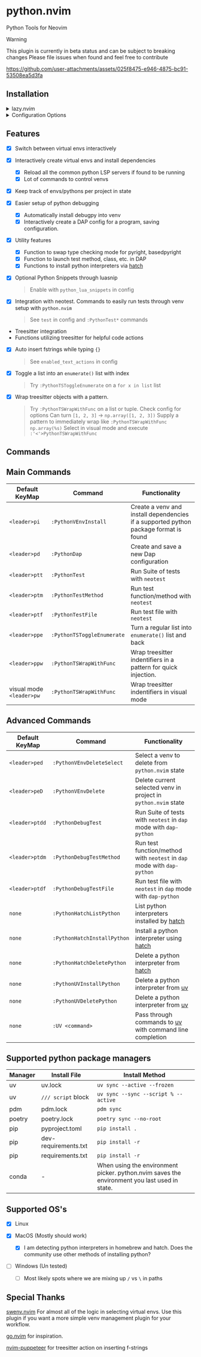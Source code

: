 # python.nvim

Python Tools for Neovim

> [!WARNING]
> This plugin is currently in beta status and can be subject to breaking changes
> Please file issues when found and feel free to contribute

https://github.com/user-attachments/assets/025f8475-e946-4875-bc91-53508ea5d3fa

## Installation

<details>
<summary>lazy.nvim</summary>

**Example Config**

```lua
return {
  ---@module 'python'
  {
    "joshzcold/python.nvim",
    ---@type python.Config
    opts = { ---@diagnostic disable-line: missing-fields`
    }
  }
}
```

**Include Snippets** by enabling `python_lua_snippets` and adding LuaSnip as a dependency

```lua
return {
  ---@module 'python'
  {
    "joshzcold/python.nvim",
    ---@type python.Config
    opts = { ---@diagnostic disable-line: missing-fields`
        python_lua_snippets = true
    },
  }
}
```

</details>

<details>
<summary>Configuration Options</summary>

```lua
return {
  ---@module 'python'
  {
    "joshzcold/python.nvim",
    ---@type python.Config
    opts = {
        -- Should return a list of tables with a `name` and a `path` entry each.
        -- Gets the argument `venvs_path` set below.
        -- By default just lists the entries in `venvs_path`.
        ---@return VEnv[]
        get_venvs = function(venvs_path)
            return require('python.venv').get_venvs(venvs_path)
        end,
        -- Path for venvs picker
        venvs_path = vim.fn.expand('~/.virtualenvs'),
        -- Something to do after setting an environment
        post_set_venv = nil,
        -- base path for creating new venvs
        auto_create_venv_path = function(parent_dir)
            return vim.fs.joinpath(parent_dir, '.venv')
        end,
        -- Patterns for autocmd LspAttach that trigger the auto venv logic
        -- Add onto this list if you depend on venvs for other file types
        -- like .yaml, .yml for ansible
        auto_venv_lsp_attach_patterns = { "*.py" },

        -- Filetypes to activate commands for python.nvim
        command_setup_filetypes = { "python" },

        -- Load python.nvim python snippets
        python_lua_snippets = false,

        -- List of text actions to take on InsertLeave, TextChanged
        -- Put in empty table or nil to disable
        enabled_text_actions = {
            "f-strings" -- When inserting {}, put in an f-string
        },
        -- options with treesitter
        treesitter = {
            functions = {
            -- Wrap treesitter identifier under cursor using substitute_options
                wrapper = {
                    -- Substitute options for PythonTSWrapWithFunc
                    substitute_options = {
                    "np.array(%s)",
                    },
                    -- Look for tree-sitter types to wrap
                    find_types = {
                    "tuple", "string", "true", "false", "list", "call", "parenthesized_expression"
                    }
                }
            }
        },
        -- Adjust when enabled_text_actions is triggered
        enabled_text_actions_autocmd_events = { "InsertLeave" },

        -- Load python keymaps. Everything starting with <leader>p...
        keymaps = {
            -- following nvim_set_keymap() mode, lhs, rhs, opts
            mappings = {
                ['<leader>pv'] = { "n", "<cmd>PythonVEnvPick<cr>", { desc = "python.nvim: pick venv" } },
                ['<leader>pi'] = { "n", "<cmd>PythonVEnvInstall<cr>", { desc = "python.nvim: python venv install" } },
                ['<leader>pd'] = { "n", "<cmd>PythonDap<cr>", { desc = "python.nvim: python run debug program" } },

                -- Test Actions
                ['<leader>ptt'] = { "n", "<cmd>PythonTest<cr>", { desc = "python.nvim: python run test suite" } },
                ['<leader>ptm'] = { "n", "<cmd>PythonTestMethod<cr>", { desc = "python.nvim: python run test method" } },
                ['<leader>ptf'] = { "n", "<cmd>PythonTestFile<cr>", { desc = "python.nvim: python run test file" } },
                ['<leader>ptdd'] = { "n", "<cmd>PythonDebugTest<cr>", { desc = "python.nvim: run test suite in debug mode." } },
                ['<leader>ptdm'] = { "n", "<cmd>PythonDebugTestMethod<cr>", { desc = "python.nvim: run test method in debug mode." } },
                ['<leader>ptdf'] = { "n", "<cmd>PythonDebugTestFile<cr>", { desc = "python.nvim: run test file in debug mode." } },

                -- VEnv Actions
                ['<leader>ped'] = { "n", "<cmd>PythonVEnvDeleteSelect<cr>", { desc = "python.nvim: select and delete a known venv." } },
                ['<leader>peD'] = { "n", "<cmd>PythonVEnvDelete<cr>", { desc = "python.nvim: delete current venv set." } },

                -- Language Actions
                ['<leader>ppe'] = { "n", "<cmd>PythonTSToggleEnumerate<cr>", { desc = "python.nvim: turn list into enumerate" } },
                ['<leader>ppw'] = { "n", "<cmd>PythonTSWrapWithFunc<cr>", { desc = "python.nvim: wrap treesitter identifier with pattern" } },
                ['<leader>pw'] = { "v", ":PythonTSWrapWithFunc<cr>", { desc = "python.nvim: wrap treesitter identifier with pattern" } },
            }
        },
        -- Settings regarding ui handling
        ui = {
            -- Amount of time to pause closing of ui after a finished task
            ui_close_timeout = 5000,
            -- zindex of new ui elements.
            zindex = 999,
            -- Default ui style for interfaces created by python.nvim
            ---@alias python_ui_default_style "'popup'|nil"
            default_ui_style = "popup",
            popup = {
            demensions = {
                width = "60",
                height = "25"
            }
            }
        },

        -- Tell neotest-python which test runner to use
        test = {
            test_runner = "pytest"
        }
    }
  }
}

```

</details>

## Features

- [x] Switch between virtual envs interactively
- [x] Interactively create virtual envs and install dependencies

  - [x] Reload all the common python LSP servers if found to be running
  - [x] Lot of commands to control venvs

- [x] Keep track of envs/pythons per project in state

- [x] Easier setup of python debugging

  - [x] Automatically install debugpy into venv
  - [x] Interactively create a DAP config for a program, saving configuration.

- [x] Utility features

  - [x] Function to swap type checking mode for pyright, basedpyright
  - [x] Function to launch test method, class, etc. in DAP
  - [x] Functions to install python interpreters via [hatch](https://hatch.pypa.io/latest/)

- [x] Optional Python Snippets through luasnip

  > Enable with `python_lua_snippets` in config

- [x] Integration with neotest. Commands to easily run tests through venv setup with `python.nvim`

  > See `test` in config and `:PythonTest*` commands

- Treesitter integration
- Functions utilizing treesitter for helpful code actions
- [x] Auto insert fstrings while typing `{}`
  > See `enabled_text_actions` in config
- [x] Toggle a list into an `enumerate()` list with index
  > Try `:PythonTSToggleEnumerate` on a `for x in list` list
- [x] Wrap treesitter objects with a pattern.
  > Try `:PythonTSWrapWithFunc` on a list or tuple. Check config for options
  > Can turn `[1, 2, 3]` -> `np.array([1, 2, 3])`
  > Supply a pattern to immediately wrap like `:PythonTSWrapWithFunc np.array(%s)`
  > Select in visual mode and execute `:'<'>PythonTSWrapWithFunc`

## Commands

## Main Commands

| Default KeyMap           | Command                    | Functionality                                                                        |
| ------------------------ | -------------------------- | ------------------------------------------------------------------------------------ |
| `<leader>pi`             | `:PythonVEnvInstall`       | Create a venv and install dependencies if a supported python package format is found |
| `<leader>pd`             | `:PythonDap`               | Create and save a new Dap configuration                                              |
| `<leader>ptt`            | `:PythonTest`              | Run Suite of tests with `neotest`                                                    |
| `<leader>ptm`            | `:PythonTestMethod`        | Run test function/method with `neotest`                                              |
| `<leader>ptf`            | `:PythonTestFile`          | Run test file with `neotest`                                                         |
| `<leader>ppe`            | `:PythonTSToggleEnumerate` | Turn a regular list into `enumerate()` list and back                                 |
| `<leader>ppw`            | `:PythonTSWrapWithFunc`    | Wrap treesitter indentifiers in a pattern for quick injection.                       |
| visual mode `<leader>pw` | `:PythonTSWrapWithFunc`    | Wrap treesitter indentifiers in visual mode                                          |

## Advanced Commands

| Default KeyMap | Command                     | Functionality                                                                          |
| -------------- | --------------------------- | -------------------------------------------------------------------------------------- |
| `<leader>ped`  | `:PythonVEnvDeleteSelect`   | Select a venv to delete from `python.nvim` state                                       |
| `<leader>peD`  | `:PythonVEnvDelete`         | Delete current selected venv in project in `python.nvim` state                         |
| `<leader>ptdd` | `:PythonDebugTest`          | Run Suite of tests with `neotest` in `dap` mode with `dap-python`                      |
| `<leader>ptdm` | `:PythonDebugTestMethod`    | Run test function/method with `neotest` in `dap` mode with `dap-python`                |
| `<leader>ptdf` | `:PythonDebugTestFile`      | Run test file with `neotest` in `dap` mode with `dap-python`                           |
| `none`         | `:PythonHatchListPython`    | List python interpreters installed by [hatch](https://hatch.pypa.io/latest/)           |
| `none`         | `:PythonHatchInstallPython` | Install a python interpreter using [hatch](https://hatch.pypa.io/latest/)              |
| `none`         | `:PythonHatchDeletePython`  | Delete a python interpreter from [hatch](https://hatch.pypa.io/latest/)                |
| `none`         | `:PythonUVInstallPython`    | Delete a python interpreter from [uv](https://docs.astral.sh/uv/)                      |
| `none`         | `:PythonUVDeletePython`     | Delete a python interpreter from [uv](https://docs.astral.sh/uv/)                      |
| `none`         | `:UV <command>`             | Pass through commands to [uv](https://docs.astral.sh/uv/) with command line completion |

## Supported python package managers

| Manager | Install File         | Install Method                                                                               |
| ------- | -------------------- | -------------------------------------------------------------------------------------------- |
| uv      | uv.lock              | `uv sync --active --frozen`                                                                  |
| uv      | `/// script` block   | `uv sync --sync --script % --active`                                                         |
| pdm     | pdm.lock             | `pdm sync`                                                                                   |
| poetry  | poetry.lock          | `poetry sync --no-root`                                                                      |
| pip     | pyproject.toml       | `pip install .`                                                                              |
| pip     | dev-requirements.txt | `pip install -r`                                                                             |
| pip     | requirements.txt     | `pip install -r`                                                                             |
| conda   | -                    | When using the environment picker. python.nvim saves the environment you last used in state. |

## Supported OS's

- [x] Linux

- [x] MacOS (Mostly should work)

  - [x] I am detecting python interpreters in homebrew and hatch. Does the community use other methods of installing python?

- [ ] Windows (Un tested)
  - [ ] Most likely spots where we are mixing up `/` vs `\` in paths

## Special Thanks

[swenv.nvim](https://github.com/AckslD/swenv.nvim) For almost all of the logic in selecting virtual envs.
Use this plugin if you want a more simple venv management plugin for your workflow.

[go.nvim](https://github.com/ray-x/go.nvim) for inspiration.

[nvim-puppeteer](https://github.com/chrisgrieser/nvim-puppeteer) for treesitter action on inserting f-strings
